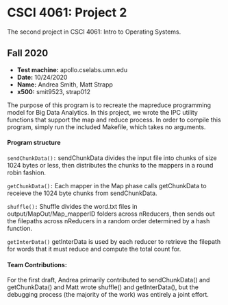 # CSCI 4061: Project 2

The second project in CSCI 4061: Intro to Operating Systems.

## Fall 2020

- **Test machine:** apollo.cselabs.umn.edu
- **Date:** 10/24/2020
- **Name:** Andrea Smith, Matt Strapp
- **x500:** smit9523, strap012

The purpose of this program is to recreate the mapreduce programming model for Big Data Analytics. In this project, we wrote the IPC utility functions that support the map and reduce process. In order to compile this program, simply run the included Makefile, which takes no arguments.

#### Program structure

```sendChunkData():```
sendChunkData divides the input file into chunks of size 1024 bytes or less, then distributes the chunks to the mappers in a round robin fashion.

```getChunkData():```
Each mapper in the Map phase calls getChunkData to receieve the 1024 byte chunks from sendChunkData.

```shuffle():```
Shuffle divides the word.txt files in output/MapOut/Map_mapperID folders across nReducers, then sends out the filepaths across nReducers in a random order determined by a hash function.

```getInterData()```
getInterData is used by each reducer to retrieve the filepath for words that it must reduce and compute the total count for. 

#### Team Contributions:

For the first draft, Andrea primarily contributed to sendChunkData() and getChunkData() and Matt wrote shuffle() and getInterData(), but the debugging process (the majority of the work) was entirely a joint effort. 